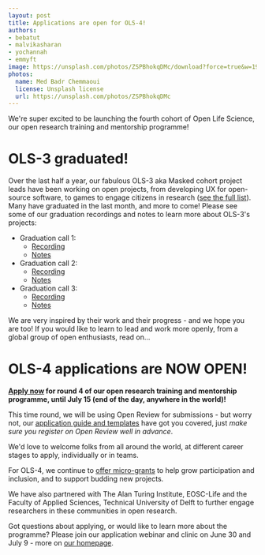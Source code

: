 ```yaml
---
layout: post
title: Applications are open for OLS-4!
authors:
- bebatut
- malvikasharan
- yochannah
- emmyft
image: https://unsplash.com/photos/ZSPBhokqDMc/download?force=true&w=1920
photos:
  name: Med Badr Chemmaoui
  license: Unsplash license
  url: https://unsplash.com/photos/ZSPBhokqDMc
---
```


We're super excited to be launching the fourth cohort of Open Life Science, our open research training and mentorship programme!

# OLS-3 graduated!
Over the last half a year, our fabulous OLS-3 aka Masked cohort project leads have been working on open projects, from developing UX for open-source software, to games to engage citizens in research ([see the full list](https://openlifesci.org/posts/2021/02/04/ols3-announcement/)). Many have graduated in the last month, and more to come! Please see some of our graduation recordings and notes to learn more about OLS-3's projects:

- Graduation call 1:
  - [Recording](https://www.youtube.com/watch?v=pU-HosUM5-8)
  - [Notes](https://pad.sfconservancy.org/p/ols-graduations-1)
- Graduation call 2:
  - [Recording](https://www.youtube.com/watch?v=kNQz0ap71yg)
  - [Notes](https://pad.sfconservancy.org/p/ols-graduations-2)
- Graduation call 3:
  - [Recording](https://www.youtube.com/watch?v=2tezbbfJGu8)
  - [Notes](https://pad.sfconservancy.org/p/ols-graduations-3)

We are very inspired by their work and their progress - and we hope you are too! If you would like to learn to lead and work more openly, from a global group of open enthusiasts, read on...

# OLS-4 applications are NOW OPEN!
**[Apply now](https://openreview.net/group?id=openlifesci.org/Open_Life_Science/2021/Cohort_4) for round 4 of our open research training and mentorship programme, until July 15 (end of the day, anywhere in the world)!**

This time round, we will be using Open Review for submissions - but worry not, our [application guide and templates](https://github.com/open-life-science/application-forms) have got you covered, just *make sure you register on Open Review well in advance*.

We'd love to welcome folks from all around the world, at different career stages to apply, individually or in teams.

For OLS-4, we continue to [offer micro-grants](https://openlifesci.org/posts/2020/11/23/micro-grants-in-2021-ols-3-ols-4/) to help grow participation and inclusion, and to support budding new projects.

We have also partnered with The Alan Turing Institute, EOSC-Life and the Faculty of Applied Sciences, Technical University of Delft to further engage researchers in these communities in open research.

Got questions about applying, or would like to learn more about the programme? Please join our application webinar and clinic on June 30 and July 9 - more on [our homepage](https://openlifesci.org).
